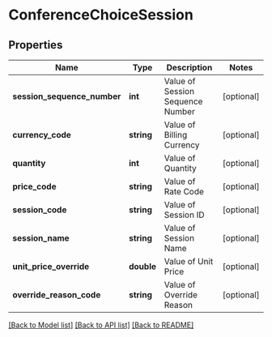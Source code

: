 # ConferenceChoiceSession

## Properties
Name | Type | Description | Notes
------------ | ------------- | ------------- | -------------
**session_sequence_number** | **int** | Value of Session Sequence Number | [optional] 
**currency_code** | **string** | Value of Billing Currency | [optional] 
**quantity** | **int** | Value of Quantity | [optional] 
**price_code** | **string** | Value of Rate Code | [optional] 
**session_code** | **string** | Value of Session ID | [optional] 
**session_name** | **string** | Value of Session Name | [optional] 
**unit_price_override** | **double** | Value of Unit Price | [optional] 
**override_reason_code** | **string** | Value of Override Reason | [optional] 

[[Back to Model list]](../README.md#documentation-for-models) [[Back to API list]](../README.md#documentation-for-api-endpoints) [[Back to README]](../README.md)


